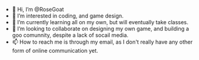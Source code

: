 - 👋 Hi, I’m @RoseGoat
- 👀 I’m interested in coding, and game design.
- 🌱 I’m currently learning all on my own, but will eventually take classes.
- 💞️ I’m looking to collaborate on designing my own game, and building a goo comunnity, despite a lack of socail media.
- 📫 How to reach me is through my email, as I don't really have any other form of online communication yet.

<!---
RoseGoat/RoseGoat is a ✨ special ✨ repository because its `README.md` (this file) appears on your GitHub profile.
You can click the Preview link to take a look at your changes.
--->
